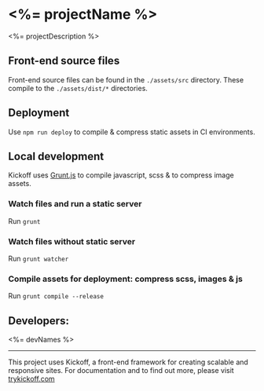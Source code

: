 # <%= projectName %>
<%= projectDescription %>

## Front-end source files
Front-end source files can be found in the `./assets/src` directory. These compile to the `./assets/dist/*` directories.

## Deployment
Use `npm run deploy` to compile & compress static assets in CI environments.

## Local development
Kickoff uses [Grunt.js](http://gruntjs.com) to compile javascript, scss & to compress image assets.

### Watch files and run a static server
Run `grunt`

### Watch files without static server
Run `grunt watcher`

### Compile assets for deployment: compress scss, images & js
Run `grunt compile --release`

## Developers:
<%= devNames %>


---
This project uses Kickoff, a front-end framework for creating scalable and responsive sites. For documentation and to find out more, please visit [trykickoff.com](http://trykickoff.com)
